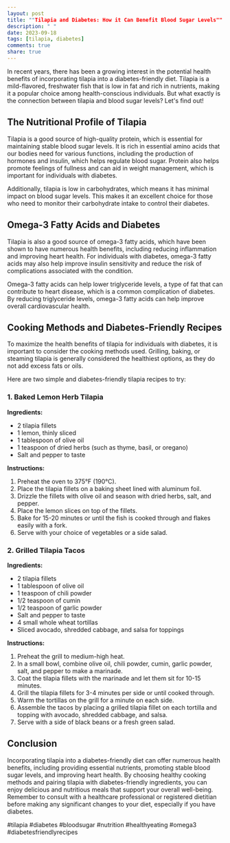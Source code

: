 ```yaml
---
layout: post
title: ""Tilapia and Diabetes: How it Can Benefit Blood Sugar Levels""
description: " "
date: 2023-09-18
tags: [tilapia, diabetes]
comments: true
share: true
---
```


In recent years, there has been a growing interest in the potential health benefits of incorporating tilapia into a diabetes-friendly diet. Tilapia is a mild-flavored, freshwater fish that is low in fat and rich in nutrients, making it a popular choice among health-conscious individuals. But what exactly is the connection between tilapia and blood sugar levels? Let's find out!

## The Nutritional Profile of Tilapia

Tilapia is a good source of high-quality protein, which is essential for maintaining stable blood sugar levels. It is rich in essential amino acids that our bodies need for various functions, including the production of hormones and insulin, which helps regulate blood sugar. Protein also helps promote feelings of fullness and can aid in weight management, which is important for individuals with diabetes.

Additionally, tilapia is low in carbohydrates, which means it has minimal impact on blood sugar levels. This makes it an excellent choice for those who need to monitor their carbohydrate intake to control their diabetes.

## Omega-3 Fatty Acids and Diabetes

Tilapia is also a good source of omega-3 fatty acids, which have been shown to have numerous health benefits, including reducing inflammation and improving heart health. For individuals with diabetes, omega-3 fatty acids may also help improve insulin sensitivity and reduce the risk of complications associated with the condition.

Omega-3 fatty acids can help lower triglyceride levels, a type of fat that can contribute to heart disease, which is a common complication of diabetes. By reducing triglyceride levels, omega-3 fatty acids can help improve overall cardiovascular health.

## Cooking Methods and Diabetes-Friendly Recipes

To maximize the health benefits of tilapia for individuals with diabetes, it is important to consider the cooking methods used. Grilling, baking, or steaming tilapia is generally considered the healthiest options, as they do not add excess fats or oils.

Here are two simple and diabetes-friendly tilapia recipes to try:

### 1. Baked Lemon Herb Tilapia

**Ingredients:**
- 2 tilapia fillets
- 1 lemon, thinly sliced
- 1 tablespoon of olive oil
- 1 teaspoon of dried herbs (such as thyme, basil, or oregano)
- Salt and pepper to taste

**Instructions:**
1. Preheat the oven to 375°F (190°C).
2. Place the tilapia fillets on a baking sheet lined with aluminum foil.
3. Drizzle the fillets with olive oil and season with dried herbs, salt, and pepper.
4. Place the lemon slices on top of the fillets.
5. Bake for 15-20 minutes or until the fish is cooked through and flakes easily with a fork.
6. Serve with your choice of vegetables or a side salad.

### 2. Grilled Tilapia Tacos

**Ingredients:**
- 2 tilapia fillets
- 1 tablespoon of olive oil
- 1 teaspoon of chili powder
- 1/2 teaspoon of cumin
- 1/2 teaspoon of garlic powder
- Salt and pepper to taste
- 4 small whole wheat tortillas
- Sliced avocado, shredded cabbage, and salsa for toppings

**Instructions:**
1. Preheat the grill to medium-high heat.
2. In a small bowl, combine olive oil, chili powder, cumin, garlic powder, salt, and pepper to make a marinade.
3. Coat the tilapia fillets with the marinade and let them sit for 10-15 minutes.
4. Grill the tilapia fillets for 3-4 minutes per side or until cooked through.
5. Warm the tortillas on the grill for a minute on each side.
6. Assemble the tacos by placing a grilled tilapia fillet on each tortilla and topping with avocado, shredded cabbage, and salsa.
7. Serve with a side of black beans or a fresh green salad.

## Conclusion

Incorporating tilapia into a diabetes-friendly diet can offer numerous health benefits, including providing essential nutrients, promoting stable blood sugar levels, and improving heart health. By choosing healthy cooking methods and pairing tilapia with diabetes-friendly ingredients, you can enjoy delicious and nutritious meals that support your overall well-being. Remember to consult with a healthcare professional or registered dietitian before making any significant changes to your diet, especially if you have diabetes.

#tilapia #diabetes #bloodsugar #nutrition #healthyeating #omega3 #diabetesfriendlyrecipes